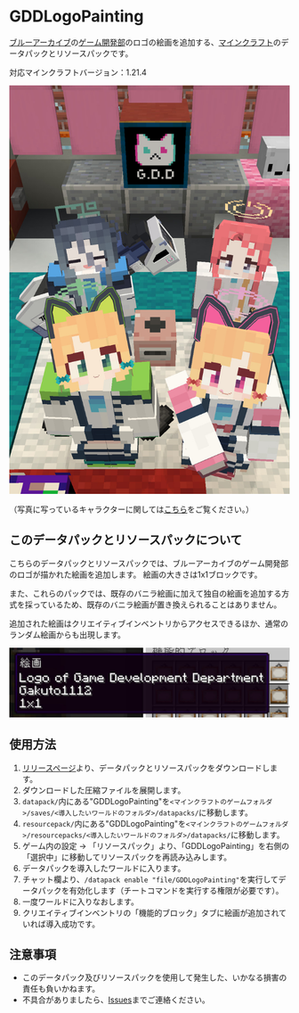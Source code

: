 # GDDLogoPainting
[ブルーアーカイブ](https://bluearchive.jp/)の[ゲーム開発部](https://dic.pixiv.net/a/ゲーム開発部)のロゴの絵画を追加する、[マインクラフト](https://www.minecraft.net/ja-jp)のデータパックとリソースパックです。

対応マインクラフトバージョン：1.21.4

![メイン](./readme_images/main.jpg)

（写真に写っているキャラクターに関しては[こちら](https://github.com/Gakuto1112/FiguraBlueArchiveCharacters)をご覧ください。）

## このデータパックとリソースパックについて
こちらのデータパックとリソースパックでは、ブルーアーカイブのゲーム開発部のロゴが描かれた絵画を追加します。
絵画の大きさは1x1ブロックです。

また、これらのパックでは、既存のバニラ絵画に加えて独自の絵画を追加する方式を採っているため、既存のバニラ絵画が置き換えられることはありません。

追加された絵画はクリエイティブインベントリからアクセスできるほか、通常のランダム絵画からも出現します。

![クリエイティブインベントリに追加された絵画](./readme_images/creative_inventory.jpg)

## 使用方法
1. [リリースページ](https://github.com/Gakuto1112/GDDLogoPainting/releases)より、データパックとリソースパックをダウンロードします。
2. ダウンロードした圧縮ファイルを展開します。
3. `datapack/`内にある"GDDLogoPainting"を`<マインクラフトのゲームフォルダ>/saves/<導入したいワールドのフォルダ>/datapacks/`に移動します。
4. `resourcepack/`内にある"GDDLogoPainting"を`<マインクラフトのゲームフォルダ>/resourcepacks/<導入したいワールドのフォルダ>/datapacks/`に移動します。
5. ゲーム内の設定 → 「リソースパック」より、「GDDLogoPainting」を右側の「選択中」に移動してリソースパックを再読み込みします。
6. データパックを導入したワールドに入ります。
7. チャット欄より、`/datapack enable "file/GDDLogoPainting"`を実行してデータパックを有効化します（チートコマンドを実行する権限が必要です）。
8. 一度ワールドに入りなおします。
9. クリエイティブインベントリの「機能的ブロック」タブに絵画が追加されていれば導入成功です。

## 注意事項
- このデータパック及びリソースパックを使用して発生した、いかなる損害の責任も負いかねます。
- 不具合がありましたら、[Issues](https://github.com/Gakuto1112/GDDLogoPainting/issues)までご連絡ください。
